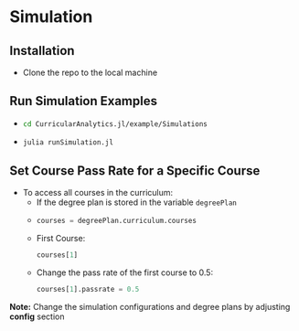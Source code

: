 # Simulation

## Installation
- Clone the repo to the local machine

## Run Simulation Examples
- ``` bash
  cd CurricularAnalytics.jl/example/Simulations
  ```
- ``` bash
  julia runSimulation.jl
  ```

## Set Course Pass Rate for a Specific Course
- To access all courses in the curriculum:
  - If the degree plan is stored in the variable `degreePlan`
  - ``` julia
    courses = degreePlan.curriculum.courses
    ```
  - First Course:
    ``` julia
    courses[1]
    ```
  - Change the pass rate of the first course to 0.5:
    ``` julia
    courses[1].passrate = 0.5
    ```

**Note:** Change the simulation configurations and degree plans by adjusting **config** section
